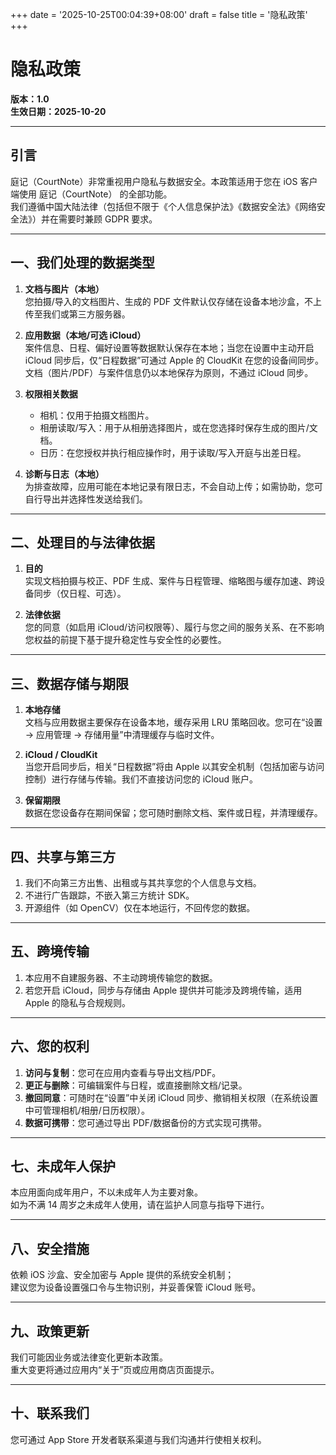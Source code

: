 +++
date = '2025-10-25T00:04:39+08:00'
draft = false
title = '隐私政策'
+++

# 隐私政策

**版本：1.0**  
**生效日期：2025-10-20**

---

## 引言

庭记（CourtNote）非常重视用户隐私与数据安全。本政策适用于您在 iOS 客户端使用 庭记（CourtNote） 的全部功能。  
我们遵循中国大陆法律（包括但不限于《个人信息保护法》《数据安全法》《网络安全法》）并在需要时兼顾 GDPR 要求。

---

## 一、我们处理的数据类型

1. **文档与图片（本地）**  
   您拍摄/导入的文档图片、生成的 PDF 文件默认仅存储在设备本地沙盒，不上传至我们或第三方服务器。

2. **应用数据（本地/可选 iCloud）**  
   案件信息、日程、偏好设置等数据默认保存在本地；当您在设置中主动开启 iCloud 同步后，仅“日程数据”可通过 Apple 的 CloudKit 在您的设备间同步。  
   文档（图片/PDF）与案件信息仍以本地保存为原则，不通过 iCloud 同步。

3. **权限相关数据**  
   - 相机：仅用于拍摄文档图片。  
   - 相册读取/写入：用于从相册选择图片，或在您选择时保存生成的图片/文档。  
   - 日历：在您授权并执行相应操作时，用于读取/写入开庭与出差日程。

4. **诊断与日志（本地）**  
   为排查故障，应用可能在本地记录有限日志，不会自动上传；如需协助，您可自行导出并选择性发送给我们。

---

## 二、处理目的与法律依据

1. **目的**  
   实现文档拍摄与校正、PDF 生成、案件与日程管理、缩略图与缓存加速、跨设备同步（仅日程、可选）。

2. **法律依据**  
   您的同意（如启用 iCloud/访问权限等）、履行与您之间的服务关系、在不影响您权益的前提下基于提升稳定性与安全性的必要性。

---

## 三、数据存储与期限

1. **本地存储**  
   文档与应用数据主要保存在设备本地，缓存采用 LRU 策略回收。您可在“设置 → 应用管理 → 存储用量”中清理缓存与临时文件。

2. **iCloud / CloudKit**  
   当您开启同步后，相关“日程数据”将由 Apple 以其安全机制（包括加密与访问控制）进行存储与传输。我们不直接访问您的 iCloud 账户。

3. **保留期限**  
   数据在您设备存在期间保留；您可随时删除文档、案件或日程，并清理缓存。

---

## 四、共享与第三方

1. 我们不向第三方出售、出租或与其共享您的个人信息与文档。  
2. 不进行广告跟踪，不嵌入第三方统计 SDK。  
3. 开源组件（如 OpenCV）仅在本地运行，不回传您的数据。

---

## 五、跨境传输

1. 本应用不自建服务器、不主动跨境传输您的数据。  
2. 若您开启 iCloud，同步与存储由 Apple 提供并可能涉及跨境传输，适用 Apple 的隐私与合规规则。

---

## 六、您的权利

1. **访问与复制**：您可在应用内查看与导出文档/PDF。  
2. **更正与删除**：可编辑案件与日程，或直接删除文档/记录。  
3. **撤回同意**：可随时在“设置”中关闭 iCloud 同步、撤销相关权限（在系统设置中可管理相机/相册/日历权限）。  
4. **数据可携带**：您可通过导出 PDF/数据备份的方式实现可携带。

---

## 七、未成年人保护

本应用面向成年用户，不以未成年人为主要对象。  
如为不满 14 周岁之未成年人使用，请在监护人同意与指导下进行。

---

## 八、安全措施

依赖 iOS 沙盒、安全加密与 Apple 提供的系统安全机制；  
建议您为设备设置强口令与生物识别，并妥善保管 iCloud 账号。

---

## 九、政策更新

我们可能因业务或法律变化更新本政策。  
重大变更将通过应用内“关于”页或应用商店页面提示。

---

## 十、联系我们

您可通过 App Store 开发者联系渠道与我们沟通并行使相关权利。
